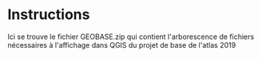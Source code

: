 # Instructions

Ici se trouve le fichier GEOBASE.zip qui contient l'arborescence de fichiers nécessaires à l'affichage dans QGIS du projet de base de l'atlas 2019
